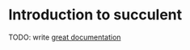 # Introduction to succulent

TODO: write [great documentation](http://jacobian.org/writing/what-to-write/)
